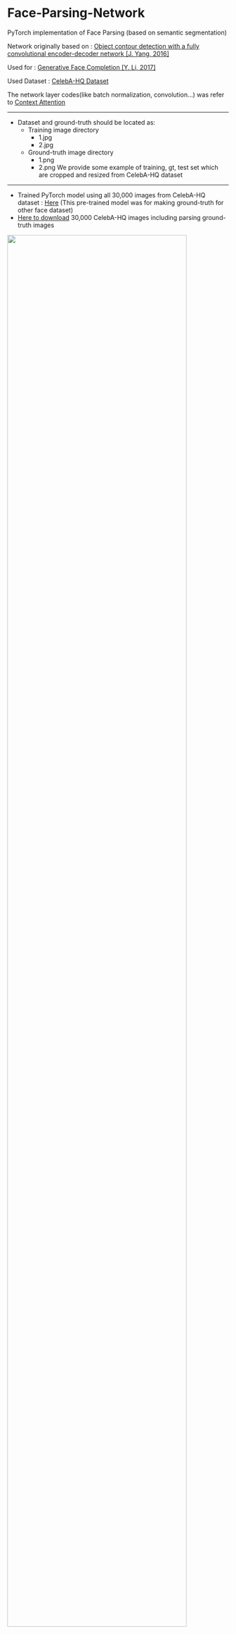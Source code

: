 # Face-Parsing-Network
PyTorch implementation of Face Parsing (based on semantic segmentation)

Network originally based on :
[Object contour detection with a fully convolutional encoder-decoder network [J. Yang, 2016]](http://openaccess.thecvf.com/content_cvpr_2016/papers/Yang_Object_Contour_Detection_CVPR_2016_paper.pdf)

Used for :
[Generative Face Completion [Y. Li, 2017]](https://arxiv.org/abs/1704.05838)

Used Dataset :
[CelebA-HQ Dataset](https://github.com/switchablenorms/CelebAMask-HQ)

The network layer codes(like batch normalization, convolution...) was refer to [Context Attention](https://github.com/DAA233/generative-inpainting-pytorch)

-------------------------
+ Dataset and ground-truth should be located as:
  - Training image directory
    + 1.jpg
    + 2.jpg
  - Ground-truth image directory
    + 1.png
    + 2.png
We provide some example of training, gt, test set which are cropped and resized from CelebA-HQ dataset


-------------------------
+ Trained PyTorch model using all 30,000 images from CelebA-HQ dataset : [Here](https://drive.google.com/open?id=1e38G_bTvsktDkgZRyG-V7Yk6gR9yO7u3)
(This pre-trained model was for making ground-truth for other face dataset)
+ [Here to download](https://drive.google.com/open?id=1oR4Ja2rO9k66zV8JTLtdOVrCnW7zH0xW) 30,000 CelebA-HQ images including parsing ground-truth images

<samples>
<img src="https://user-images.githubusercontent.com/10590942/69032733-88e28800-0a20-11ea-8712-014a49eb3458.png" width="90%"></img>
Trained with 30,000 CelebA-HQ dataset and applied it to LFW and CelebA dataset using that pre-trained model

PyTorch 1.1 + Python3.6
